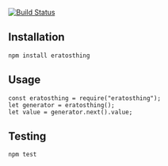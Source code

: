 [![Build Status](https://travis-ci.org/bluej100/eratosthing.svg?branch=master)](https://travis-ci.org/bluej100/eratosthing)

Installation
------------

```
npm install eratosthing
```

Usage
-----

```
const eratosthing = require("eratosthing");
let generator = eratosthing();
let value = generator.next().value;
```

Testing
-------

```
npm test
```
